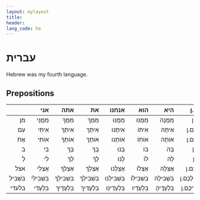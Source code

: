 ```yaml
---
layout: mylayout
title:
header:
lang_code: he
---
```


# עברית

Hebrew was my fourth language.

## Prepositions

<rtl markdown="1">

|         |      אני |      אתה |      את  |   אנחנו |      הוא |      היא |      אתם.ן |      הם.ן |
|--------:|--------:|--------:|--------:|--------:|--------:|--------:|--------:|--------:|
| מן      |  מִמֶּנִּי |  מִמְּךָ |  מִמֵּךְ |  מִמֶּנּוּ |  מִמֶּנּוּ |  מִמֶּנָּה |   מִכֶּם.ן |   מֵהֶם.ן |
| עִם     |  אִיתִּי  |  אִיתְּךָ |  אִיתֵּךְ |  אִיתָּנוּ |  אִיתּוֹ  |  אִיתָּהּ  |  אִיתְּכֶם.ן |  אִיתָּם.ן |
| אֶת     |  אוֹתִי  |  אוֹתְךָ |  אוֹתָךְ |  אוֹתָנוּ |  אוֹתוֹ  |  אוֹתָהּ  |  אוֹתְכֶם.ן |  אוֹתָם.ן |
| ב       |    בִּי  |    בְּךָ |    בָּךְ |    בָּנוּ |    בּוֹ  |    בָּהּ  |    בָּכֶם.ן |    בָּהֶם.ן |
| לְ      |    לִי  |    לְךָ |    לָךְ |    לָנוּ |    לוֹ  |    לָהּ  |    לָכֶם.ן |    לָהֶם.ן |
| אצל     |  אֶצְלִי  |  אֵצְלְךָ |  אֵצְלֵךְ |  אֵצְלֵנוּ |  אֶצְלוֹ  |  אֶצְלָהּ  |  אֵצְלְכֶם.ן |  אֵצְלָם.ן |
| בִּשְׁבִיל |  בִּשְׁבִילִי |  בִּשְׁבִילְךָ |  בִּשְׁבִילֵךְ |  בִּשְׁבִילֵנוּ |  בִּשְׁבִילוֹ |  בִּשְׁבִילָהּ |  בִּשְׁבִילְכֶם.ן |  בִּשְׁבִילָם.ן |
| בלעדי   |  בִּלְעָדַי  |  בִּלְעָדֶיךָ |  בִּלְעָדַיִךְ |  בִּלְעָדֵינוּ |  בִּלְעָדָיו |  בִּלְעָדֶיהָ |  בִּלְעָדֵיכֶם.ן |  בִּלְעָדֵיהֶם.ן |


</rtl>